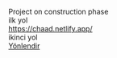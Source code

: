 Project on construction phase <br>
ilk yol <br>
https://chaad.netlify.app/ <br>
ikinci yol <br>
<a href="https://chaad.netlify.app/">Yönlendir</a>
